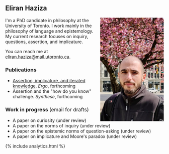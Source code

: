 ## Eliran Haziza

<img align="right" src="assets/webpic.png" width=250 alt="Photo" style="max-width: 40%;">

I'm a PhD candidate in philosophy at the University of Toronto. I work mainly in the philosophy of language and epistemology. My current research focuses on inquiry, questions, assertion, and implicature.

You can reach me at <eliran.haziza@mail.utoronto.ca>.

### Publications

* [Assertion, implicature, and iterated knowledge](https://philpapers.org/archive/HAZAIA.pdf). _Ergo_, forthcoming
* Assertion and the "how do you know" challenge. _Synthese_, forthcoming

### Work in progress <span style="font-weight:normal; font-size:16px">(email for drafts)</span>


* A paper on curiosity (under review)
* A paper on the norms of inquiry (under review)
* A paper on the epistemic norms of question-asking (under review)
* A paper on implicature and Moore's paradox (under review)

{% include analytics.html %}
